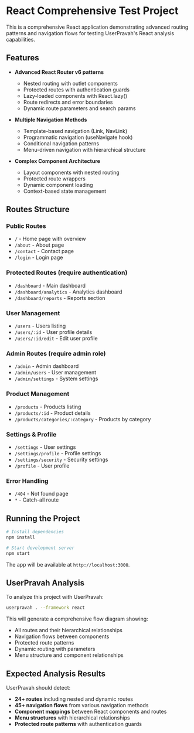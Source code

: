 # React Comprehensive Test Project

This is a comprehensive React application demonstrating advanced routing patterns and navigation flows for testing UserPravah's React analysis capabilities.

## Features

- **Advanced React Router v6 patterns**
  - Nested routing with outlet components
  - Protected routes with authentication guards
  - Lazy-loaded components with React.lazy()
  - Route redirects and error boundaries
  - Dynamic route parameters and search params

- **Multiple Navigation Methods**
  - Template-based navigation (Link, NavLink)
  - Programmatic navigation (useNavigate hook)
  - Conditional navigation patterns
  - Menu-driven navigation with hierarchical structure

- **Complex Component Architecture**
  - Layout components with nested routing
  - Protected route wrappers
  - Dynamic component loading
  - Context-based state management

## Routes Structure

### Public Routes
- `/` - Home page with overview
- `/about` - About page
- `/contact` - Contact page
- `/login` - Login page

### Protected Routes (require authentication)
- `/dashboard` - Main dashboard
- `/dashboard/analytics` - Analytics dashboard
- `/dashboard/reports` - Reports section

### User Management
- `/users` - Users listing
- `/users/:id` - User profile details
- `/users/:id/edit` - Edit user profile

### Admin Routes (require admin role)
- `/admin` - Admin dashboard
- `/admin/users` - User management
- `/admin/settings` - System settings

### Product Management
- `/products` - Products listing
- `/products/:id` - Product details
- `/products/categories/:category` - Products by category

### Settings & Profile
- `/settings` - User settings
- `/settings/profile` - Profile settings
- `/settings/security` - Security settings
- `/profile` - User profile

### Error Handling
- `/404` - Not found page
- `*` - Catch-all route

## Running the Project

```bash
# Install dependencies
npm install

# Start development server
npm start
```

The app will be available at `http://localhost:3000`.

## UserPravah Analysis

To analyze this project with UserPravah:

```bash
userpravah . --framework react
```

This will generate a comprehensive flow diagram showing:
- All routes and their hierarchical relationships
- Navigation flows between components
- Protected route patterns
- Dynamic routing with parameters
- Menu structure and component relationships

## Expected Analysis Results

UserPravah should detect:
- **24+ routes** including nested and dynamic routes
- **45+ navigation flows** from various navigation methods
- **Component mappings** between React components and routes
- **Menu structures** with hierarchical relationships
- **Protected route patterns** with authentication guards 